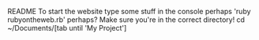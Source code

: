 README
To start the website type some stuff in the console perhaps 'ruby rubyontheweb.rb' perhaps? Make sure you're in the correct directory! cd ~/Documents/[tab until 'My Project']
